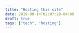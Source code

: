 ```yaml
---
title: "Hosting this site"
date: 2019-09-14T02:07:28-04:00
draft: true
tags: ["tech", "hosting"]
---
```


